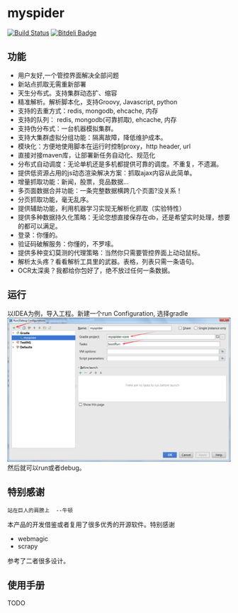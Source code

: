 # myspider
[![Build Status](https://travis-ci.org/oxf1/myspider.svg?branch=master)](https://travis-ci.org/oxf1/myspider)
[![Bitdeli Badge](https://d2weczhvl823v0.cloudfront.net/oxf1/myspider/trend.png)](https://bitdeli.com/free "Bitdeli Badge")
## 功能
- 用户友好,一个管控界面解决全部问题
- 新站点抓取无需重新部署
- 天生分布式。支持集群动态扩、缩容
- 精准解析。解析脚本化，支持Groovy, Javascript, python
- 支持的去重方式：redis, mongodb, ehcache, 内存
- 支持的队列： redis, mongodb(可靠抓取), ehcache, 内存
- 支持伪分布式：一台机器模拟集群。
- 支持大集群虚拟分组功能：隔离故障，降低维护成本。
- 模块化：方便地使用脚本在运行时控制proxy，http header, url
- 直接对接maven库，让部署新任务自动化、规范化
- 分布式自动调度：无论单机还是多机都提供可靠的调度。不重复，不遗漏。
- 提供低资源占用的js动态渲染解决方案：抓取ajax内容从此简单。
- 增量抓取功能：新闻，股票，竞品数据...
- 多页面数据合并功能：一条完整数据横跨几个页面?没关系！
- 分页抓取功能，毫无乱序。
- 提供辅助功能，利用机器学习实现无解析化抓取（实验特性）
- 提供多种数据持久化策略：无论您想直接保存在db，还是希望实时处理，想要的都可以满足。
- 登录：你懂的。
- 验证码破解服务：你懂的，不罗嗦。
- 提供多种变幻莫测的代理策略：当然你只需要管控界面上动动鼠标。
- 解析太头疼？看看解析工具里的武器。表格，列表只需一条语句。
- OCR太深奥？我都给你包好了，绝不放过任何一条数据。

## 运行
以IDEA为例，导入工程。新建一个run Configuration, 选择gradle
![config debug command](docs/readme/runConfiguration.png)
然后就可以run或者debug。


## 特别感谢
```text
站在巨人的肩膀上  --牛顿
```
本产品的开发借鉴或者复用了很多优秀的开源软件。特别感谢

- webmagic
- scrapy

参考了二者很多设计。


## 使用手册
TODO

